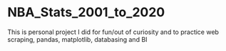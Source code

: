 # NBA_Stats_2001_to_2020
This is personal project I did for fun/out of curiosity and to practice web scraping, pandas, matplotlib, databasing and BI
